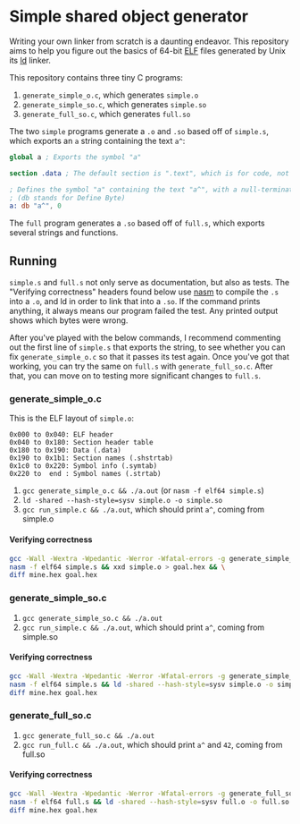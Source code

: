 # Simple shared object generator

Writing your own linker from scratch is a daunting endeavor. This repository aims to help you figure out the basics of 64-bit [ELF](https://en.wikipedia.org/wiki/Executable_and_Linkable_Format) files generated by Unix its [ld](https://en.wikipedia.org/wiki/Linker_(computing)#Common_implementations) linker.

This repository contains three tiny C programs:

1. `generate_simple_o.c`, which generates `simple.o`
2. `generate_simple_so.c`, which generates `simple.so`
3. `generate_full_so.c`, which generates `full.so`

The two `simple` programs generate a `.o` and `.so` based off of `simple.s`, which exports an `a` string containing the text `a^`:

```nasm
global a ; Exports the symbol "a"

section .data ; The default section is ".text", which is for code, not data

; Defines the symbol "a" containing the text "a^", with a null-terminator added
; (db stands for Define Byte)
a: db "a^", 0
```

The `full` program generates a `.so` based off of `full.s`, which exports several strings and functions.

## Running

`simple.s` and `full.s` not only serve as documentation, but also as tests. The "Verifying correctness" headers found below use [nasm](https://en.wikipedia.org/wiki/Netwide_Assembler) to compile the `.s` into a `.o`, and ld in order to link that into a `.so`. If the command prints anything, it always means our program failed the test. Any printed output shows which bytes were wrong.

After you've played with the below commands, I recommend commenting out the first line of `simple.s` that exports the string, to see whether you can fix `generate_simple_o.c` so that it passes its test again. Once you've got that working, you can try the same on `full.s` with `generate_full_so.c`. After that, you can move on to testing more significant changes to `full.s`.

### generate_simple_o.c

This is the ELF layout of `simple.o`:

```
0x000 to 0x040: ELF header
0x040 to 0x180: Section header table
0x180 to 0x190: Data (.data)
0x190 to 0x1b1: Section names (.shstrtab)
0x1c0 to 0x220: Symbol info (.symtab)
0x220 to  end : Symbol names (.strtab)
```

1. `gcc generate_simple_o.c && ./a.out` (or `nasm -f elf64 simple.s`)
2. `ld -shared --hash-style=sysv simple.o -o simple.so`
3. `gcc run_simple.c && ./a.out`, which should print `a^`, coming from simple.o

#### Verifying correctness

```bash
gcc -Wall -Wextra -Wpedantic -Werror -Wfatal-errors -g generate_simple_o.c && ./a.out && xxd simple.o > mine.hex && \
nasm -f elf64 simple.s && xxd simple.o > goal.hex && \
diff mine.hex goal.hex
```

### generate_simple_so.c

1. `gcc generate_simple_so.c && ./a.out`
2. `gcc run_simple.c && ./a.out`, which should print `a^`, coming from simple.so

#### Verifying correctness

```bash
gcc -Wall -Wextra -Wpedantic -Werror -Wfatal-errors -g generate_simple_so.c && ./a.out && xxd simple.so > mine.hex && \
nasm -f elf64 simple.s && ld -shared --hash-style=sysv simple.o -o simple.so && xxd simple.so > goal.hex && \
diff mine.hex goal.hex
```

### generate_full_so.c

1. `gcc generate_full_so.c && ./a.out`
2. `gcc run_full.c && ./a.out`, which should print `a^` and `42`, coming from full.so

#### Verifying correctness

```bash
gcc -Wall -Wextra -Wpedantic -Werror -Wfatal-errors -g generate_full_so.c && ./a.out && xxd full.so > mine.hex && \
nasm -f elf64 full.s && ld -shared --hash-style=sysv full.o -o full.so && xxd full.so > goal.hex && \
diff mine.hex goal.hex
```
